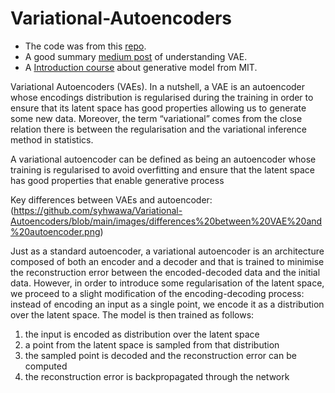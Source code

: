 # Variational-Autoencoders


- The code was from this [repo](https://github.com/davidADSP/GDL_code).
- A good summary [medium post](https://towardsdatascience.com/understanding-variational-autoencoders-vaes-f70510919f73) of understanding VAE.
- A [Introduction course](https://www.youtube.com/watch?v=rZufA635dq4) about generative model from MIT.

Variational Autoencoders (VAEs). In a nutshell, a VAE is an autoencoder whose encodings distribution is regularised during the training in order to ensure that its latent space has good properties allowing us to generate some new data. Moreover, the term “variational” comes from the close relation there is between the regularisation and the variational inference method in statistics.

A variational autoencoder can be defined as being an autoencoder whose training is regularised to avoid overfitting and ensure that the latent space has good properties that enable generative process

Key differences between VAEs and autoencoder:
(https://github.com/syhwawa/Variational-Autoencoders/blob/main/images/differences%20between%20VAE%20and%20autoencoder.png)

Just as a standard autoencoder, a variational autoencoder is an architecture composed of both an encoder and a decoder and that is trained to minimise the reconstruction error between the encoded-decoded data and the initial data. However, in order to introduce some regularisation of the latent space, we proceed to a slight modification of the encoding-decoding process: instead of encoding an input as a single point, we encode it as a distribution over the latent space. The model is then trained as follows:
1. the input is encoded as distribution over the latent space
2. a point from the latent space is sampled from that distribution
3. the sampled point is decoded and the reconstruction error can be computed
4. the reconstruction error is backpropagated through the network

